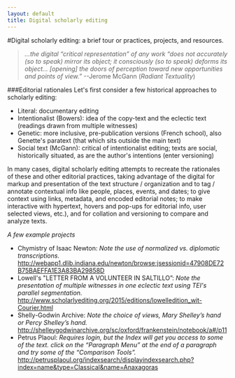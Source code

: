 ```yaml
---
layout: default
title: Digital scholarly editing
---
```

#Digital scholarly editing: a brief tour or practices, projects, and resources.


> _…the digital “critical representation” of any work “does not accurately (so to speak) mirror its object; it consciously (so to speak) deforms its object… [opening] the doors of perception toward new opportunities and points of view.”_ --Jerome McGann (_Radiant Textuality_)

###Editorial rationales
Let's first consider a few historical approaches to scholarly editing:

  * Literal: documentary editing
  * Intentionalist (Bowers): idea of the copy-text and the eclectic text (readings drawn from multiple witnesses)
  * Genetic: more inclusive, pre-publication versions (French school), also Genette's paratext (that which sits outside the main text)
  * Social text (McGann): critical of intentionalist editing; texts are social, historically situated, as are the author's intentions (enter versioning)

In many cases, digital scholarly editing attempts to recreate the rationales of these and other editorial practices, taking advantage of the digital for markup and presentation of the text structure / organization and to tag / annotate contextual info like people, places, events, and dates; to give context using links, metadata, and encoded editorial notes; to make interactive with hypertext, hovers and pop-ups for editorial info, user selected views, etc.), and for collation and versioning to compare and analyze texts.

_A few example projects_
* Chymistry of Isaac Newton:  _Note the use of normalized vs. diplomatic transcriptions._
http://webapp1.dlib.indiana.edu/newton/browse;jsessionid=47908DE72B75BAEFFA1E3A83BA29858D
* Lowell's "LETTER FROM A VOLUNTEER IN SALTILLO”:  _Note the presentation of multiple witnesses in one eclectic text using TEI's parallel segmentation._
http://www.scholarlyediting.org/2015/editions/lowelledition_wit-Courier.html
* Shelly-Godwin Archive:  _Note the choice of views, Mary Shelley’s hand or Percy Shelley’s hand._
http://shelleygodwinarchive.org/sc/oxford/frankenstein/notebook/a#/p11
* Petrus Plaoul: _Requires login, but the Index will get you access to some of the text. click on the “Paragraph Menu” at the end of a paragraph and try some of the “Comparison Tools”._
http://petrusplaoul.org/indexsearch/displayindexsearch.php?index=name&type=Classical&name=Anaxagoras
